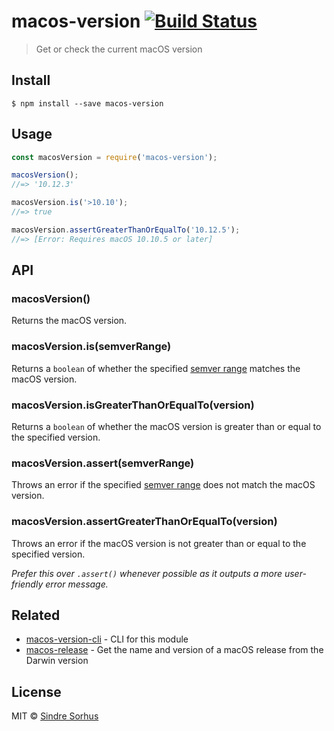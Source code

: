 # macos-version [![Build Status](https://travis-ci.org/sindresorhus/macos-version.svg?branch=master)](https://travis-ci.org/sindresorhus/macos-version)

> Get or check the current macOS version


## Install

```
$ npm install --save macos-version
```


## Usage

```js
const macosVersion = require('macos-version');

macosVersion();
//=> '10.12.3'

macosVersion.is('>10.10');
//=> true

macosVersion.assertGreaterThanOrEqualTo('10.12.5');
//=> [Error: Requires macOS 10.10.5 or later]
```


## API

### macosVersion()

Returns the macOS version.

### macosVersion.is(semverRange)

Returns a `boolean` of whether the specified [semver range](https://github.com/npm/node-semver#ranges) matches the macOS version.

### macosVersion.isGreaterThanOrEqualTo(version)

Returns a `boolean` of whether the macOS version is greater than or equal to the specified version.

### macosVersion.assert(semverRange)

Throws an error if the specified [semver range](https://github.com/npm/node-semver#ranges) does not match the macOS version.

### macosVersion.assertGreaterThanOrEqualTo(version)

Throws an error if the macOS version is not greater than or equal to the specified version.

*Prefer this over `.assert()` whenever possible as it outputs a more user-friendly error message.*


## Related

- [macos-version-cli](https://github.com/sindresorhus/macos-version-cli) - CLI for this module
- [macos-release](https://github.com/sindresorhus/macos-release) - Get the name and version of a macOS release from the Darwin version


## License

MIT © [Sindre Sorhus](https://sindresorhus.com)
